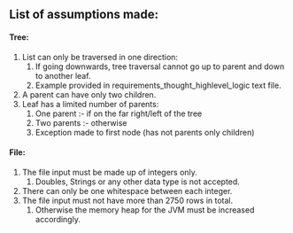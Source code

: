 ## List of assumptions made: ##
#### Tree: ####
1. List can only be traversed in one direction:
    1. If going downwards, tree traversal cannot go up to parent and down to another leaf.
    2. Example provided in requirements_thought_highlevel_logic text file.
2. A parent can have only two children.
3. Leaf has a limited number of parents:
    1. One parent   :- if on the far right/left of the tree
    2. Two parents  :- otherwise
    3. Exception made to first node (has not parents only children)
#### File: ####
1. The file input must be made up of integers only.
    1. Doubles, Strings or any other data type is not accepted.
2. There can only be one whitespace between each integer.
3. The file input must not have more than 2750 rows in total.
    1. Otherwise the memory heap for the JVM must be increased accordingly.
